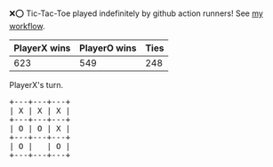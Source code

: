 :x::o: Tic-Tac-Toe played indefinitely by github action runners! See [my workflow](.github/workflows/play.yaml).

|PlayerX wins|PlayerO wins|Ties|
|-|-|-|
|623|549|248|

PlayerX's turn.

<pre>
+---+---+---+
| X | X | X |
+---+---+---+
| O | O | X |
+---+---+---+
| O |   | O |
+---+---+---+
</pre>